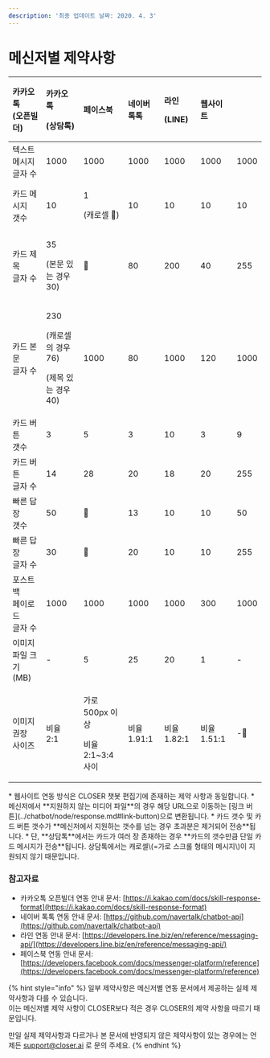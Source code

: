 ```yaml
---
description: '최종 업데이트 날짜: 2020. 4. 3'
---
```


# 메신저별 제약사항

<table>
  <thead>
    <tr>
      <th style="text-align:left">&#xCE74;&#xCE74;&#xC624;&#xD1A1;
        <br />(&#xC624;&#xD508;&#xBE4C;&#xB354;)</th>
      <th style="text-align:left">
        <p>&#xCE74;&#xCE74;&#xC624;&#xD1A1;</p>
        <p>(&#xC0C1;&#xB2F4;&#xD1A1;)</p>
      </th>
      <th style="text-align:left">&#xD398;&#xC774;&#xC2A4;&#xBD81;</th>
      <th style="text-align:left">&#xB124;&#xC774;&#xBC84;
        <br />&#xD1A1;&#xD1A1;</th>
      <th style="text-align:left">
        <p>&#xB77C;&#xC778;</p>
        <p>(LINE)</p>
      </th>
      <th style="text-align:left">&#xC6F9;&#xC0AC;&#xC774;&#xD2B8;</th>
      <th style="text-align:left"></th>
    </tr>
  </thead>
  <tbody>
    <tr>
      <td style="text-align:left">&#xD14D;&#xC2A4;&#xD2B8; &#xBA54;&#xC2DC;&#xC9C0;
        <br />&#xAE00;&#xC790; &#xC218;</td>
      <td style="text-align:left">1000</td>
      <td style="text-align:left">1000</td>
      <td style="text-align:left">1000</td>
      <td style="text-align:left">1000</td>
      <td style="text-align:left">1000</td>
      <td style="text-align:left">1000</td>
    </tr>
    <tr>
      <td style="text-align:left">&#xCE74;&#xB4DC; &#xBA54;&#xC2DC;&#xC9C0;
        <br />&#xAC2F;&#xC218;</td>
      <td style="text-align:left">10</td>
      <td style="text-align:left">
        <p>1</p>
        <p>(&#xCE90;&#xB85C;&#xC140; &#x1F6AB;)</p>
      </td>
      <td style="text-align:left">10</td>
      <td style="text-align:left">10</td>
      <td style="text-align:left">10</td>
      <td style="text-align:left">10</td>
    </tr>
    <tr>
      <td style="text-align:left">&#xCE74;&#xB4DC; &#xC81C;&#xBAA9;
        <br />&#xAE00;&#xC790; &#xC218;</td>
      <td style="text-align:left">
        <p>35</p>
        <p>(&#xBCF8;&#xBB38; &#xC788;&#xB294; &#xACBD;&#xC6B0; 30)</p>
      </td>
      <td style="text-align:left">&#x1F6AB;</td>
      <td style="text-align:left">80</td>
      <td style="text-align:left">200</td>
      <td style="text-align:left">40</td>
      <td style="text-align:left">255</td>
    </tr>
    <tr>
      <td style="text-align:left">&#xCE74;&#xB4DC; &#xBCF8;&#xBB38;
        <br />&#xAE00;&#xC790; &#xC218;</td>
      <td style="text-align:left">
        <p>230</p>
        <p>(&#xCE90;&#xB85C;&#xC140;&#xC758; &#xACBD;&#xC6B0; 76)</p>
        <p>(&#xC81C;&#xBAA9; &#xC788;&#xB294; &#xACBD;&#xC6B0; 40)</p>
      </td>
      <td style="text-align:left">1000</td>
      <td style="text-align:left">80</td>
      <td style="text-align:left">1000</td>
      <td style="text-align:left">120</td>
      <td style="text-align:left">1000</td>
    </tr>
    <tr>
      <td style="text-align:left">&#xCE74;&#xB4DC; &#xBC84;&#xD2BC;
        <br />&#xAC2F;&#xC218;</td>
      <td style="text-align:left">3</td>
      <td style="text-align:left">5</td>
      <td style="text-align:left">3</td>
      <td style="text-align:left">10</td>
      <td style="text-align:left">3</td>
      <td style="text-align:left">9</td>
    </tr>
    <tr>
      <td style="text-align:left">&#xCE74;&#xB4DC; &#xBC84;&#xD2BC;
        <br />&#xAE00;&#xC790; &#xC218;</td>
      <td style="text-align:left">14</td>
      <td style="text-align:left">28</td>
      <td style="text-align:left">20</td>
      <td style="text-align:left">18</td>
      <td style="text-align:left">20</td>
      <td style="text-align:left">255</td>
    </tr>
    <tr>
      <td style="text-align:left">&#xBE60;&#xB978; &#xB2F5;&#xC7A5;
        <br />&#xAC2F;&#xC218;</td>
      <td style="text-align:left">50</td>
      <td style="text-align:left">&#x1F6AB;</td>
      <td style="text-align:left">13</td>
      <td style="text-align:left">10</td>
      <td style="text-align:left">10</td>
      <td style="text-align:left">50</td>
    </tr>
    <tr>
      <td style="text-align:left">&#xBE60;&#xB978; &#xB2F5;&#xC7A5;
        <br />&#xAE00;&#xC790; &#xC218;</td>
      <td style="text-align:left">30</td>
      <td style="text-align:left">&#x1F6AB;</td>
      <td style="text-align:left">20</td>
      <td style="text-align:left">10</td>
      <td style="text-align:left">10</td>
      <td style="text-align:left">255</td>
    </tr>
    <tr>
      <td style="text-align:left">&#xD3EC;&#xC2A4;&#xD2B8;&#xBC31;
        <br />&#xD398;&#xC774;&#xB85C;&#xB4DC;
        <br />&#xAE00;&#xC790; &#xC218;</td>
      <td style="text-align:left">1000</td>
      <td style="text-align:left">1000</td>
      <td style="text-align:left">1000</td>
      <td style="text-align:left">1000</td>
      <td style="text-align:left">300</td>
      <td style="text-align:left">1000</td>
    </tr>
    <tr>
      <td style="text-align:left">&#xC774;&#xBBF8;&#xC9C0; &#xD30C;&#xC77C; &#xD06C;&#xAE30;
        <br />(MB)</td>
      <td style="text-align:left">-</td>
      <td style="text-align:left">5</td>
      <td style="text-align:left">25</td>
      <td style="text-align:left">20</td>
      <td style="text-align:left">1</td>
      <td style="text-align:left">-</td>
    </tr>
    <tr>
      <td style="text-align:left">&#xC774;&#xBBF8;&#xC9C0; &#xAD8C;&#xC7A5;
        <br />&#xC0AC;&#xC774;&#xC988;</td>
      <td style="text-align:left">&#xBE44;&#xC728; 2:1</td>
      <td style="text-align:left">
        <p>&#xAC00;&#xB85C; 500px &#xC774;&#xC0C1;</p>
        <p>&#xBE44;&#xC728; 2:1~3:4 &#xC0AC;&#xC774;</p>
      </td>
      <td style="text-align:left">&#xBE44;&#xC728; 1.91:1</td>
      <td style="text-align:left">&#xBE44;&#xC728; 1.82:1</td>
      <td style="text-align:left">&#xBE44;&#xC728; 1.51:1</td>
      <td style="text-align:left">-</td>
    </tr>
  </tbody>
</table>* 웹사이트 연동 방식은 CLOSER 챗봇 편집기에 존재하는 제약 사항과 동일합니다.
* 메신저에서 **지원하지 않는 미디어 파일**의 경우 해당 URL으로 이동하는 [링크 버튼](../chatbot/node/response.md#link-button)으로 변환됩니다.
* 카드 갯수 및 카드 버튼 갯수가 **메신저에서 지원하는 갯수를 넘는 경우 초과분은 제거되어 전송**됩니다.
  * 단, **상담톡**에서는 카드가 여러 장 존재하는 경우 **카드의 갯수만큼 단일 카드 메시지가 전송**됩니다. 상담톡에서는 캐로셀\(=가로 스크롤 형태의 메시지\)이 지원되지 않기 때문입니다.

### 참고자료

* 카카오톡 오픈빌더 연동 안내 문서: [https://i.kakao.com/docs/skill-response-format](https://i.kakao.com/docs/skill-response-format)
* 네이버 톡톡 연동 안내 문서: [https://github.com/navertalk/chatbot-api](https://github.com/navertalk/chatbot-api)
* 라인 연동 안내 문서: [https://developers.line.biz/en/reference/messaging-api/](https://developers.line.biz/en/reference/messaging-api/)
* 페이스북 연동 안내 문서: [https://developers.facebook.com/docs/messenger-platform/reference](https://developers.facebook.com/docs/messenger-platform/reference)

{% hint style="info" %}
일부 제약사항은 메신저별 연동 문서에서 제공하는 실제 제약사항과 다를 수 있습니다.   
이는 메신저별 제약 사항이 CLOSER보다 적은 경우 CLOSER의 제약 사항을 따르기 때문입니다.

만일 실제 제약사항과 다르거나 본 문서에 반영되지 않은 제약사항이 있는 경우에는 언제든 [support@closer.ai](mailto:support@closer.ai) 로 문의 주세요. 
{% endhint %}

